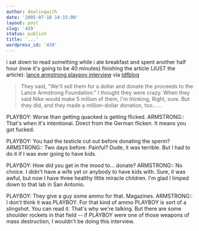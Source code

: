 ```yaml
---
author: dealingwith
date: '2005-07-18 14:15:00'
layout: post
slug: '439'
status: publish
title: '...'
wordpress_id: '439'
---
```


i sat down to read something while i ate breakfast and spent another half hour
(now it's going to be 40 minutes) finishing the article (JUST the article):
[lance armstrong playpoy interview][1] via [tdfblog][2]

> They said, "We'll sell them for a dollar and donate the proceeds to the
Lance Armstrong Foundation." I thought they were crazy. When they said Nike
would make 5 million of them, I'm thinking, Right, sure. But they did, and
they made a million-dollar donation, too......


PLAYBOY: Worse than getting quacked is getting flicked. ARMSTRONG:: That's
when it's intentional. Direct from the German flicken. It means you got
fucked.


PLAYBOY: You had the testicle cut out before donating the sperm? ARMSTRONG::
Two days before. Painful? Dude, it was terrible. But I had to do it if I was
ever going to have kids.

PLAYBOY: How did you get in the mood to... donate? ARMSTRONG:: No choice. I
didn't have a wife yet or anybody to have kids with. Sure, it was awful, but
now I have three healthy little miracle children. I'm glad I limped down to
that lab in San Antonio.

PLAYBOY: They give a guy some ammo for that. Magazines. ARMSTRONG:: I don't
think it was PLAYBOY. For that kind of ammo PLAYBOY is sort of a slingshot.
You can read it. That's why we're talking. But there are some shoulder rockets
in that field -- if PLAYBOY were one of those weapons of mass destruction, I
wouldn't be doing this interview.

   [1]: http://www.playboy.com/arts-entertainment/features/lancearmstrong/index.html

   [2]: http://www.tdfblog.com/2005/07/i_only_read_it_.html

